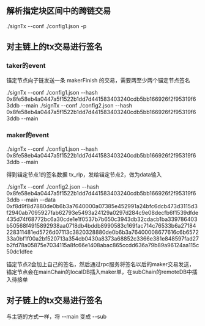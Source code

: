 ## 解析指定块区间中的跨链交易
./signTx --conf ./config1.json -p

## 对主链上的tx交易进行签名

### taker的event
锚定节点向子链发送一条 makerFinish 的交易，需要两至少两个锚定节点签名

./signTx --conf ./config1.json --hash 0x8fe58eb4a0447a5f1522b1dd7d441583403240cdb5bb166926f2f95319f63ddb --main
./signTx --conf ./config2.json --hash 0x8fe58eb4a0447a5f1522b1dd7d441583403240cdb5bb166926f2f95319f63ddb --main

### maker的event

./signTx --conf ./config1.json --hash 0x8fe58eb4a0447a5f1522b1dd7d441583403240cdb5bb166926f2f95319f63ddb --main

得到锚定节点1的签名数据  tx_rlp，发给锚定节点2，做为data输入

./signTx --conf ./config2.json --hash 0x8fe58eb4a0447a5f1522b1dd7d441583403240cdb5bb166926f2f95319f63ddb --main --data 0xf8d9f8d7880de0b6b3a7640000a07385e452991a24bfc6dcb473d3115d3f2940ab7095927fab62793e5493a24129a0297d284c9e08decfb6f1539dfde435d74f68772bc6a30cde1e1f0537b7b650c3943db32cdacb1ba339786403b50568f4915892938aa0718db4bddb8990583c169fac714c76533b6a27184228311481ed5726d07113c3820328880de0b6b3a76400008677616c6b657233a0bf1f00a2bf520713a354cb0430a8373a68852c3366e381e848597fad27b2fd78a05875e7034115a8fc66e1408abac865ccdd636a79b89a96124aa115c50dc1dfee

锚定节点2会加上自己的签名，然后通过rpc服务将签名以后的maker交易发送，锚定节点会在mainChain的localDB插入maker单，在subChain的remoteDB中插入待接单

## 对子链上的tx交易进行签名

与主链的方式一样，将 --main 变成 --sub